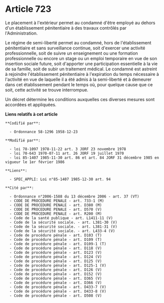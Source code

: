 # Article 723

Le placement à l'extérieur permet au condamné d'être employé au dehors d'un établissement pénitentiaire à des travaux
contrôlés par l'Administration.

Le régime de semi-liberté permet au condamné, hors de l'établissement pénitentiaire et sans surveillance continue, soit
d'exercer une activité professionnelle, soit de suivre un enseignement ou une formation professionnelle ou encore un stage ou
un emploi temporaire en vue de son insertion sociale future, soit d'apporter une participation essentielle à la vie de sa
famille, soit de subir un traitement médical. Le condamné est astreint à rejoindre l'établissement pénitentiaire à
l'expiration du temps nécessaire à l'activité en vue de laquelle il a été admis à la semi-liberté et à demeurer dans cet
établissement pendant le temps où, pour quelque cause que ce soit, cette activité se trouve interrompue.

Un décret détermine les conditions auxquelles ces diverses mesures sont accordées et appliquées.

**Liens relatifs à cet article**

	**Codifié par**:

	  - Ordonnance 58-1296 1958-12-23

	**Modifié par**:

	  - loi 78-1097 1978-11-22 art. 3 JORF 23 novembre 1978
	  - loi 70-643 1970-07-11 art. 26 JORF 19 juillet 1970
	  - loi 85-1407 1985-11-30 art. 86 et art. 84 JORF 31 décembre 1985 en vigueur le 1er février 1986

	**Liens**:

	  - SPEC_APPLI: Loi n°85-1407 1985-12-30 art. 94

	**Cité par**:

	  - Ordonnance n°2006-1588 du 13 décembre 2006 - art. 37 (VT)
	  - CODE DE PROCEDURE PENALE - art. 733-1 (M)
	  - CODE DE PROCEDURE PENALE - art. D380 (M)
	  - CODE DE PROCEDURE PENALE - art. D570 (V)
	  - CODE DE PROCEDURE PENALE - art. R200 (M)
	  - Code de la santé publique - art. L1411-11 (V)
	  - Code de la sécurité sociale. - art. L381-30 (V)
	  - Code de la sécurité sociale. - art. L381-31 (V)
	  - Code de la sécurité sociale. - art. L433-4 (V)
	  - Code de procédure pénale - art. D103 (T)
	  - Code de procédure pénale - art. D109 (T)
	  - Code de procédure pénale - art. D109-1 (T)
	  - Code de procédure pénale - art. D118 (V)
	  - Code de procédure pénale - art. D123 (V)
	  - Code de procédure pénale - art. D124 (V)
	  - Code de procédure pénale - art. D125 (V)
	  - Code de procédure pénale - art. D125-1 (V)
	  - Code de procédure pénale - art. D126 (V)
	  - Code de procédure pénale - art. D152 (V)
	  - Code de procédure pénale - art. D365 (V)
	  - Code de procédure pénale - art. D366 (V)
	  - Code de procédure pénale - art. D433-7 (V)
	  - Code de procédure pénale - art. D433-8 (V)
	  - Code de procédure pénale - art. D508 (V)
